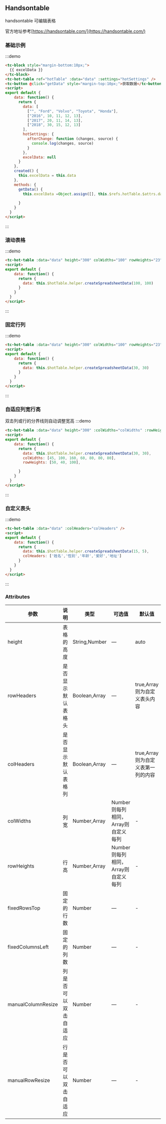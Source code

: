 ## Handsontable
handsontable 可编辑表格

官方地址参考[https://handsontable.com/](https://handsontable.com/)

### 基础示例
:::demo
```html
<tc-block style="margin-bottom:10px;">
  {{ excelData }}
</tc-block>
<tc-hot-table ref="hotTable" :data="data" :settings="hotSettings" />
<tc-button @click="getData" style="margin-top:10px;">获取数据</tc-button>
<script>
export default {
    data: function() {
      return {
        data: [
          ["", "Ford", "Volvo", "Toyota", "Honda"],
          ["2016", 10, 11, 12, 13],
          ["2017", 20, 11, 14, 13],
          ["2018", 30, 15, 12, 13]
        ],
        hotSettings: {
          afterChange: function (changes, source) {
            console.log(changes, source)
          }
        },
        excelData: null
      }
    },
    created() {
      this.excelData = this.data
    },
    methods: {
      getData() {
        this.excelData =Object.assign([], this.$refs.hotTable.$attrs.data)
        
      }
    }
  }
</script>
```
:::

### 滚动表格
:::demo
```html
<tc-hot-table :data="data" height="300" colWidths="100" rowHeights="23" />
<script>
export default {
    data: function() {
      return {
        data: this.$hotTable.helper.createSpreadsheetData(100, 100)
      }
    }
  }
</script>
```
:::

### 固定行列
:::demo
```html
<tc-hot-table :data="data" height="300" colWidths="100" rowHeights="23" fixedRowsTop="2" fixedColumnsLeft="2" />
<script>
export default {
    data: function() {
      return {
        data: this.$hotTable.helper.createSpreadsheetData(30, 30)
      }
    }
  }
</script>
```
:::

### 自适应列宽行高
双击列或行的分界线则自动调整宽高
:::demo
```html
<tc-hot-table :data="data" height="300" :colWidths="colWidths" :rowHeights="rowHeights" :manualColumnResize="true" :manualRowResize="true" />
<script>
export default {
    data: function() {
      return {
        data: this.$hotTable.helper.createSpreadsheetData(30, 30),
        colWidths: [45, 100, 160, 60, 80, 80, 80],
        rowHeights: [50, 40, 100],

      }
    }
  }
</script>
```
:::

### 自定义表头
:::demo
```html
<tc-hot-table :data="data" :colHeaders="colHeaders" />
<script>
export default {
    data: function() {
      return {
        data: this.$hotTable.helper.createSpreadsheetData(15, 5),
        colHeaders: ['姓名','性别','年龄','爱好','地址']
      }
    }
  }
</script>
```
:::

### Attributes

| 参数 | 说明 | 类型 | 可选值 | 默认值   |
|------  |-----|---- |----- |---- |
| height | 表格的高度 | String,Number | — | auto |
| rowHeaders | 是否显示默认表格头 | Boolean,Array | — | true,Array则为自定义表头内容 |
| colHeaders | 是否显示默认表格列 | Boolean,Array | — | true,Array则为自定义表第一列的内容 |
| colWidths | 列宽 | Number,Array | Number则每列相同，Array则自定义每列 | - |
| rowHeights | 行高 | Number,Array | Number则每列相同，Array则自定义每列 | - |
| fixedRowsTop | 固定的行数 | Number | — | - |
| fixedColumnsLeft | 固定的列数 | Number | — | - |
| manualColumnResize | 列是否可以双击自适应 | Number | — | - |
| manualRowResize | 行是否可以双击自适应 | Number | — | - |